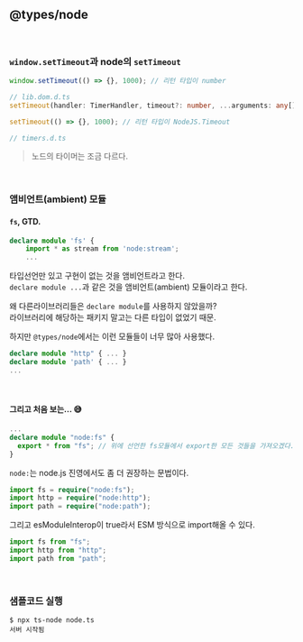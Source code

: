 ## @types/node

<br />

### `window.setTimeout`과 node의 `setTimeout`

```ts
window.setTimeout(() => {}, 1000); // 리턴 타입이 number

// lib.dom.d.ts
setTimeout(handler: TimerHandler, timeout?: number, ...arguments: any[]): number;
```

```ts
setTimeout(() => {}, 1000); // 리턴 타입이 NodeJS.Timeout

// timers.d.ts
```

> 노드의 타이머는 조금 다르다.

<br />

### 앰비언트(ambient) 모듈

#### `fs`, GTD.

```ts
declare module 'fs' {
    import * as stream from 'node:stream';
    ...
```

타입선언만 있고 구현이 없는 것을 앰비언트라고 한다.<br />
`declare module ...`과 같은 것을 앰비언트(ambient) 모듈이라고 한다.<br />

왜 다른라이브러리들은 `declare module`를 사용하지 않았을까?<br />
라이브러리에 해당하는 패키지 말고는 다른 타입이 없었기 때문.<br />

하지만 `@types/node`에서는 이런 모듈들이 너무 많아 사용했다.

```ts
declare module "http" { ... }
declare module 'path' { ... }
...
```

<br />

#### 그리고 처음 보는... 😅

```ts
...
declare module "node:fs" {
  export * from "fs"; // 위에 선언한 fs모듈에서 export한 모든 것들을 가져오겠다. 복사붙여넣기 느낌~
}
```

`node:`는 node.js 진영에서도 좀 더 권장하는 문법이다.

```ts
import fs = require("node:fs");
import http = require("node:http");
import path = require("node:path");
```

그리고 esModuleInterop이 true라서 ESM 방식으로 import해올 수 있다.

```ts
import fs from "fs";
import http from "http";
import path from "path";
```

<br />

### 샘플코드 실행

```
$ npx ts-node node.ts
서버 시작됨
```
